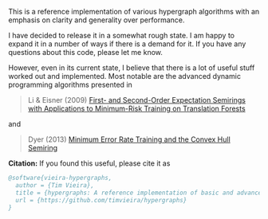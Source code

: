 This is a reference implementation of various hypergraph algorithms with an
emphasis on clarity and generality over performance.

I have decided to release it in a somewhat rough state.  I am happy to expand it
in a number of ways if there is a demand for it.  If you have any questions
about this code, please let me know.

However, even in its current state, I believe that there is a lot of useful
stuff worked out and implemented.  Most notable are the advanced dynamic
programming algorithms presented in

> Li & Eisner (2009) [First- and Second-Order Expectation Semirings with Applications to Minimum-Risk Training on Translation Forests](https://cs.jhu.edu/~jason/papers/li+eisner.emnlp09.pdf)

and

> Dyer (2013) [Minimum Error Rate Training and the Convex Hull Semiring](https://arxiv.org/abs/1307.3675)



**Citation:** If you found this useful, please cite it as
```bibtex
@software{vieira-hypergraphs,
  author = {Tim Vieira},
  title = {hypergraphs: A reference implementation of basic and advanced hypergraph algorithms},
  url = {https://github.com/timvieira/hypergraphs}
}
```
